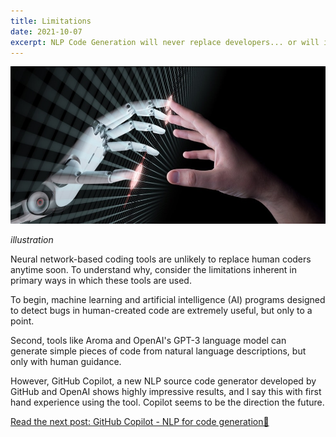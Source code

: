 ```yaml
---
title: Limitations
date: 2021-10-07
excerpt: NLP Code Generation will never replace developers... or will it?
---
```


![illustration](./img/limitations.png)

_illustration_

Neural network-based coding tools are unlikely to replace human coders anytime soon. To understand why, consider the limitations inherent in primary ways in which these tools are used.

To begin, machine learning and artificial intelligence (AI) programs designed to detect bugs in human-created code are extremely useful, but only to a point.

Second, tools like Aroma and OpenAI's GPT-3 language model can generate simple pieces of code from natural language descriptions, but only with human guidance.

However, GitHub Copilot, a new NLP source code generator developed by GitHub and OpenAI shows highly impressive results, and I say this with first hand experience using the tool. Copilot seems to be the direction the future.

[Read the next post: GitHub Copilot - NLP for code generation🎯](nlp-for-code-generation-with-copilot)
